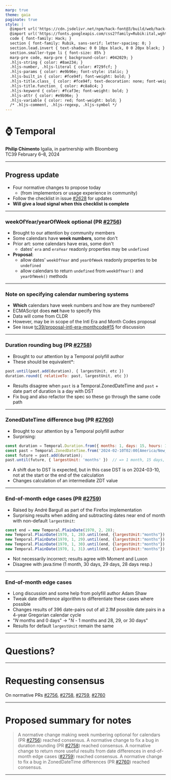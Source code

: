 ```yaml
---
marp: true
theme: gaia
paginate: true
style: |
  @import url('https://cdn.jsdelivr.net/npm/hack-font@3/build/web/hack-subset.css');
  @import url('https://fonts.googleapis.com/css2?family=Rubik:ital,wght@0,400;0,700;1,400;1,700&display=swap');
  code { font-family: Hack; }
  section { font-family: Rubik, sans-serif; letter-spacing: 0; }
  section.lead.invert { text-shadow: 0 0 10px black, 0 0 20px black; }
  section.smaller-type li { font-size: 85% }
  marp-pre code, marp-pre { background-color: #042029; }
  .hljs-string { color: #8ae234; }
  .hljs-number, .hljs-literal { color: #729fcf; }
  .hljs-params { color: #e9b96e; font-style: italic; }
  .hljs-built_in { color: #fce94f; font-weight: bold; }
  .hljs-title.class_ { color: #fce94f; text-decoration: none; font-weight: bold; }
  .hljs-title.function_ { color: #c8a8c4; }
  .hljs-keyword { color: #fcaf3e; font-weight: bold; }
  .hljs-attr { color: #e9b96e; }
  .hljs-variable { color: red; font-weight: bold; }
  /* .hljs-comment, .hljs-regexp, .hljs-symbol */
---
```


<!-- _class: invert lead -->

# ⌚ **Temporal**

**Philip Chimento**
Igalia, in partnership with Bloomberg  
TC39 February 6–8, 2024

---

## Progress update

- Four normative changes to propose today
  - (from implementors or usage experience in community)
- Follow the checklist in issue [#2628](https://github.com/tc39/proposal-temporal/issues/2628) for updates
- **Will give a loud signal when this checklist is complete**

---

### weekOfYear/yearOfWeek optional (PR [#2756](https://github.com/tc39/proposal-temporal/pull/2756))

- Brought to our attention by community members
- Some calendars have **week numbers**, some don't
- Prior art: some calendars have eras, some don't
  - dates' `era` and `eraYear` readonly properties may be `undefined`
- **Proposal**:
  - allow dates' `weekOfYear` and `yearOfWeek` readonly properties to be `undefined`
  - allow calendars to return `undefined` from `weekOfYear()` and `yearOfWeek()` methods

---

### Note on specifying calendar numbering systems

- **Which** calendars have week numbers and how are they numbered?
- ECMAScript does **not** have to specify this
- Data will come from CLDR
- However, may be in scope of the Intl Era and Month Codes proposal
- See issue [tc39/proposal-intl-era-monthcode#15](https://github.com/tc39/proposal-intl-era-monthcode/issues/15) for discussion

---

<!-- _footer: "*Except for the default roundingMode, which has a reason we won't get into here" -->

### Duration rounding bug (PR [#2758](https://github.com/tc39/proposal-temporal/pull/2758))

- Brought to our attention by a Temporal polyfill author
- These should be equivalent\*:
```js
past.until(past.add(duration), { largestUnit, etc })
duration.round({ relativeTo: past, largestUnit, etc })
```
- Results disagree when `past` is a Temporal.ZonedDateTime and `past` + date part of duration is a day with DST
- Fix bug and also refactor the spec so these go through the same code path

---

### ZonedDateTime difference bug (PR [#2760](https://github.com/tc39/proposal-temporal/pull/2760))

- Brought to our attention by a Temporal polyfill author
- Surprising:
```js
const duration = Temporal.Duration.from({ months: 1, days: 15, hours: 12 });
const past = Temporal.ZonedDateTime.from('2024-02-10T02:00[America/New_York]');
const future = past.add(duration);
past.until(future, { largestUnit: 'months' })  // => 1 month, 15 days, 11 hours
```
- A shift due to DST is expected, but in this case DST is on 2024-03-10, not at the start or the end of the calculation
- Changes calculation of an intermediate ZDT value

---

### End-of-month edge cases (PR [#2759](https://github.com/tc39/proposal-temporal/pull/2759))

- Raised by André Bargull as part of the Firefox implementation
- Surprising results when adding and subtracting dates near end of month with non-default `largestUnit`:

```js
const end = new Temporal.PlainDate(1970, 2, 28);
new Temporal.PlainDate(1970, 1, 28).until(end, {largestUnit:"months"})  // "1 month"
new Temporal.PlainDate(1970, 1, 29).until(end, {largestUnit:"months"})  // "1 month"
new Temporal.PlainDate(1970, 1, 30).until(end, {largestUnit:"months"})  // "1 month"
new Temporal.PlainDate(1970, 1, 31).until(end, {largestUnit:"months"})  // "1 month"
```
- Not necessarily incorrect; results agree with Moment and Luxon
- Disagree with java.time (1 month, 30 days, 29 days, 28 days resp.)

---

### End-of-month edge cases

- Long discussion and some help from polyfill author Adam Shaw
- Tweak date difference algorithm to differentiate these cases where possible
- Changes results of 396 date-pairs out of all 2.1M possible date pairs in a 4-year Gregorian calendar cycle
- "_N_ months and 0 days" → "_N_ - 1 months and 28, 29, or 30 days"
- Results for default `largestUnit` remain the same

---

<!-- _class: invert lead -->

# Questions?

---

<!-- _class: lead -->

# Requesting consensus

On normative PRs [#2756](https://github.com/tc39/proposal-temporal/pull/2756), [#2758](https://github.com/tc39/proposal-temporal/pull/2758), [#2759](https://github.com/tc39/proposal-temporal/pull/2759), [#2760](https://github.com/tc39/proposal-temporal/pull/2760)

---

# Proposed summary for notes

> A normative change making week numbering optional for calendars (PR [#2756](https://github.com/tc39/proposal-temporal/pull/2756)) reached consensus.
> A normative change to fix a bug in duration rounding (PR [#2758](https://github.com/tc39/proposal-temporal/pull/2758)) reached consensus.
> A normative change to return more useful results from date differences in end-of-month edge cases ([#2759](https://github.com/tc39/proposal-temporal/pull/2759)) reached consensus.
> A normative change to fix a bug in ZonedDateTime differences (PR [#2760](https://github.com/tc39/proposal-temporal/pull/2760)) reached consensus.

---
